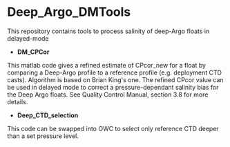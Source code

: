 # Deep_Argo_DMTools
This repository contains tools to process salinity of deep-Argo floats in delayed-mode

- **DM_CPCor**
  
This matlab code gives a refined estimate of CPcor_new for a float by comparing a Deep-Argo profile to a reference profile (e.g. deployment CTD casts). Algorithm is based on Brian King's one. The refined CPcor value can be used in delayed mode to correct a pressure-dependant salinity bias for the Deep Argo floats. See Quality Control Manual, section 3.8 for more details.

- **Deep_CTD_selection**
  
This code can be swapped into OWC to select only reference CTD deeper than a set pressure level.
